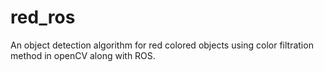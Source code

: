 # red_ros
An object detection algorithm for red colored objects using color filtration method in openCV along with ROS.
